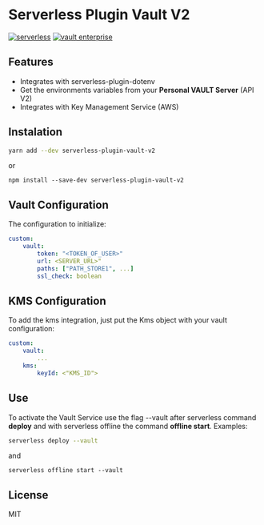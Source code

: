# Serverless Plugin Vault V2

[![serverless](http://public.serverless.com/badges/v3.svg)](http://www.serverless.com)
[![vault enterprise](https://img.shields.io/badge/vault-enterprise-yellow.svg?colorB=7c8797&colorA=000000)](https://www.hashicorp.com/products/vault/?utm_source=github&utm_medium=banner&utm_campaign=github-vault-enterprise)


## Features

   * Integrates with serverless-plugin-dotenv
   * Get the environments variables from your **Personal VAULT Server** (API V2)
   * Integrates with Key Management Service (AWS)

## Instalation

```sh
yarn add --dev serverless-plugin-vault-v2
```
or
```
npm install --save-dev serverless-plugin-vault-v2
```

## Vault Configuration

The configuration to initialize:

```yaml
custom:
    vault:
        token: "<TOKEN_OF_USER>"
        url: <SERVER_URL>"
        paths: ["PATH_STORE1", ...]
        ssl_check: boolean
```

## KMS Configuration

To add the kms integration, just put the Kms object with your vault configuration:

```yaml
custom:
    vault:
        ...
    kms:
        keyId: <"KMS_ID">
```

## Use

To activate the Vault Service use the flag --vault after serverless command **deploy** and with serverless offline the command **offline start**.
Examples:
```sh
serverless deploy --vault
```
and
```
serverless offline start --vault
```

License
----
MIT
